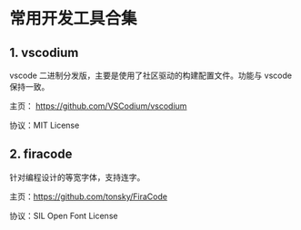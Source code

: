 # 常用开发工具合集

## 1. vscodium

vscode 二进制分发版，主要是使用了社区驱动的构建配置文件。功能与 vscode 保持一致。

主页： https://github.com/VSCodium/vscodium

协议：MIT License

## 2. firacode

针对编程设计的等宽字体，支持连字。

主页：https://github.com/tonsky/FiraCode

协议：SIL Open Font License
